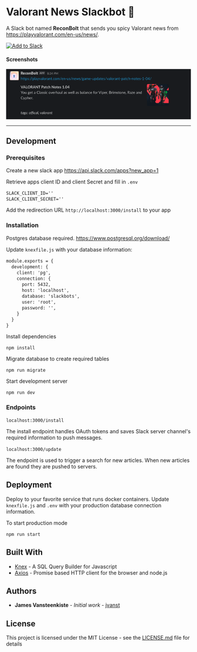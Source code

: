 # Valorant News Slackbot :robot:

A Slack bot named **ReconBolt** that sends you spicy Valorant news from https://playvalorant.com/en-us/news/.

[![Add to Slack](https://platform.slack-edge.com/img/add_to_slack.png)](https://slack.com/oauth/v2/authorize?client_id=1228929719924.1258741992420&scope=incoming-webhook&user_scope=)


#### Screenshots

![](https://github.com/radiantsgg/valorant-news-slackbot/blob/master/assets/sample-post.png?raw=true)

---

## Development

### Prerequisites

Create a new slack app https://api.slack.com/apps?new_app=1

Retrieve apps client ID and client Secret and fill in `.env`

```
SLACK_CLIENT_ID=''
SLACK_CLIENT_SECRET=''
```

Add the redirection URL `http://localhost:3000/install` to your app

### Installation

Postgres database required. https://www.postgresql.org/download/

Update `knexfile.js` with your database information:

```
module.exports = {
  development: {
    client: 'pg',
    connection: {
      port: 5432,
      host: 'localhost',
      database: 'slackbots',
      user: 'root',
      password: '',
    }
  }
}
```

Install dependencies

```
npm install
```

Migrate database to create required tables

```
npm run migrate
```

Start development server

```
npm run dev
```

### Endpoints

`localhost:3000/install`

The install endpoint handles OAuth tokens and saves Slack server channel's required information to push messages.

`localhost:3000/update`

The endpoint is used to trigger a search for new articles. When new articles are found they are pushed to servers.


## Deployment

Deploy to your favorite service that runs docker containers. Update `knexfile.js` and `.env` with your production database connection information.

To start production mode

```
npm run start
```

## Built With

* [Knex](http://knexjs.org/) - A SQL Query Builder for Javascript
* [Axios](https://github.com/axios/axios) - Promise based HTTP client for the browser and node.js

## Authors

* **James Vansteenkiste** - *Initial work* - [jvanst](https://github.com/jvanst)

## License

This project is licensed under the MIT License - see the [LICENSE.md](LICENSE.md) file for details

